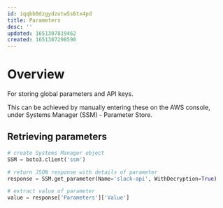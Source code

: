```yaml
---
id: iqqbb0dzgydzutw5s6tx4pd
title: Parameters
desc: ''
updated: 1651307819462
created: 1651307298590
---
```


# Overview
For storing global parameters and API keys.

This can be achieved by manually entering these on the AWS console, under Systems Manager (SSM) - Parameter Store.

## Retrieving parameters
```python
# create Systems Manager object
SSM = boto3.client('ssm')

# return JSON response with details of parameter
response = SSM.get_parameter(Name='slack-api', WithDecryption=True)

# extract value of parameter
value = response['Parameters']['Value']
```


